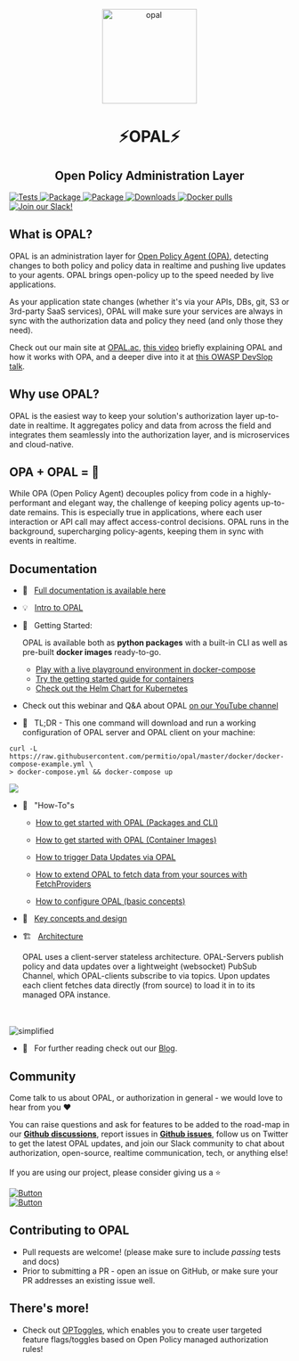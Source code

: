 <p  align="center">
 <img src="https://i.ibb.co/BGVBmMK/opal.png" height=170 alt="opal" border="0" />
</p>
<h1 align="center">
⚡OPAL⚡
</h1>

<h2 align="center">
Open Policy Administration Layer
</h2>

<a href="https://github.com/permitio/opal/actions?query=workflow%3ATests" target="_blank">
    <img src="https://github.com/permitio/opal/workflows/Tests/badge.svg" alt="Tests">
</a>
<a href="https://pypi.org/project/opal-server/" target="_blank">
    <img src="https://img.shields.io/pypi/v/opal-server?color=%2331C654&label=OPAL%20Server%20%28PyPi%29" alt="Package">
</a>
<a href="https://pypi.org/project/opal-client/" target="_blank">
    <img src="https://img.shields.io/pypi/v/opal-client?color=%2331C654&label=OPAL%20Client%20%28PyPi%29" alt="Package">
</a>
<a href="https://pepy.tech/project/opal-server" target="_blank">
    <img src="https://static.pepy.tech/personalized-badge/opal-server?period=total&units=international_system&left_color=black&right_color=blue&left_text=Downloads" alt="Downloads">
</a>

<a href="https://hub.docker.com/r/permitio/opal-server" target="_blank">
    <img src="https://img.shields.io/docker/pulls/permitio/opal-server?label=Docker%20pulls" alt="Docker pulls">
</a>

<a href="https://opal-access.slack.com/" target="_blank">
    <img src="https://img.shields.io/badge/Slack%20Community-4A154B?logo=slack&logoColor=white" alt="Join our Slack!">
</a>

## What is OPAL?
OPAL is an administration layer for <a href="https://www.openpolicyagent.org/">Open Policy Agent (OPA)</a>, detecting changes to both policy and policy data in realtime and pushing live updates to your agents. OPAL brings open-policy up to the speed needed by live applications.

As your application state changes (whether it's via your APIs, DBs, git, S3 or 3rd-party SaaS services), OPAL will make sure your services are always in sync with the authorization data and policy they need (and only those they need).

Check out our main site at <a href="https://opal.ac">OPAL.ac</a>, <a href="https://youtu.be/tG8jrdcc7Zo">this video</a> briefly explaining OPAL and how it works with OPA, and a deeper dive into it at [this OWASP DevSlop talk](https://www.youtube.com/watch?v=1_Iz0tRQCH4).

## Why use OPAL?
OPAL is the easiest way to keep your solution's authorization layer up-to-date in realtime. It aggregates policy and data from across the field and integrates them seamlessly into the authorization layer, and  is microservices and cloud-native.

## OPA + OPAL = 💜
While OPA (Open Policy Agent) decouples policy from code in a highly-performant and elegant way, the challenge of keeping policy agents up-to-date remains.
This is especially true in applications, where each user interaction or API call may affect access-control decisions.
OPAL runs in the background, supercharging policy-agents, keeping them in sync with events in realtime.

## Documentation

- 📃 &nbsp; [Full documentation is available here](docs/index.md)
- 💡 &nbsp; [Intro to OPAL](docs/intro.md)
- 🚀 &nbsp; Getting Started:

   OPAL is available both as **python packages** with a built-in CLI as well as pre-built **docker images** ready-to-go.

   - [Play with a live playground environment in docker-compose](docs/HOWTO/get_started_with_opal_docker_compose_tutorial.md)
   <!-- - this tutorial is great for learning about OPAL core features and see what OPAL can do for you. -->
   - [Try the getting started guide for containers](docs/HOWTO/get_started_with_opal_using_docker.md)
   <!-- - this tutorial will show you how to configure OPAL to your specific needs and run the official docker containers locally or in production. -->

   - [Check out the Helm Chart for Kubernetes](https://github.com/permitio/opal-helm-chart)

- Check out this webinar and Q&A about OPAL [on our YouTube channel](https://www.youtube.com/watch?v=A5adHlkmdC0&t=1s)
   <br>

- 💪 &nbsp; TL;DR - This one command will download and run a working configuration of OPAL server and OPAL client on your machine:

```
curl -L https://raw.githubusercontent.com/permitio/opal/master/docker/docker-compose-example.yml \
> docker-compose.yml && docker-compose up
```
<p>
  <a href="https://asciinema.org/a/409288" target="_blank">
    <img src="https://asciinema.org/a/409288.svg" />
  </a>
</p>

- 🧠 &nbsp; "How-To"s

    - [How to get started with OPAL (Packages and CLI)](docs/HOWTO/get_started_with_opal_python_packages.md)

    - [How to get started with OPAL (Container Images)](docs/HOWTO/get_started_with_opal_using_docker.md)

    - [How to trigger Data Updates via OPAL](docs/HOWTO/trigger_data_updates.md)

    - [How to extend OPAL to fetch data from your sources with FetchProviders](docs/HOWTO/write_your_own_fetch_provider.md)

    - [How to configure OPAL (basic concepts)](docs/HOWTO/configure_opal.md)


- 🎨 &nbsp; [Key concepts and design](docs/design.md)
- 🏗️ &nbsp; [Architecture](docs/architecture.md)

    OPAL  uses a client-server stateless architecture. OPAL-Servers publish policy and data updates over a lightweight (websocket) PubSub Channel, which OPAL-clients subscribe to via topics. Upon updates each client fetches data directly (from source) to load it in to its managed OPA instance.
<br>
<br>

<img src="https://i.ibb.co/CvmX8rR/simplified-diagram-highlight.png" alt="simplified" border="0">



<br>


- 📖 &nbsp; For further reading check out our [Blog](https://bit.ly/opal_blog).

## Community

Come talk to us about OPAL, or authorization in general - we would love to hear from you ❤️

You can raise questions and ask for features to be added to the road-map in our [**Github discussions**](https://github.com/permitio/opal/discussions), report issues in [**Github issues**](https://github.com/permitio/opal/issues), follow us on Twitter to get the latest OPAL updates, and join our Slack community to chat about authorization, open-source, realtime communication, tech, or anything else!
</br>
</br>
If you are using our project, please consider giving us a ⭐️
</br>

[![Button][join-slack-link]][badge-slack-link] </br> [![Button][follow-twitter-link]][badge-twitter-link]

## Contributing to OPAL
- Pull requests are welcome! (please make sure to include *passing* tests and docs)
- Prior to submitting a PR - open an issue on GitHub, or make sure your PR addresses an existing issue well.

[join-slack-link]: https://i.ibb.co/wzrGHQL/Group-749.png
[badge-slack-link]: https://bit.ly/opalslack
[follow-twitter-link]: https://i.ibb.co/k4x55Lr/Group-750.png
[badge-twitter-link]: https://twitter.com/opal_ac

## There's more!
- Check out [OPToggles](https://github.com/permitio/OPToggles), which enables you to create user targeted feature flags/toggles based on Open Policy managed authorization rules!
